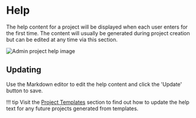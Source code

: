 # Help

The help content for a project will be displayed when each user enters for
the first time. The content will usually be generated during project
creation but can be edited at any time via this section.

![Admin project help image](/assets/img/admin-project-help.png)

## Updating

Use the Markdown editor to edit the help content and click the 'Update' button
to save.

!!! tip
    Visit the [Project Templates](/collections/templates.md) section to
    find out how to update the help text for any future projects generated from
    templates.

